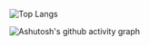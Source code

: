 ![Top Langs](https://github-readme-stats.vercel.app/api/top-langs/?username=lobmoo)






















![Ashutosh's github activity graph](https://github-readme-activity-graph.vercel.app/graph?lobmoo=Ashutosh00710)
